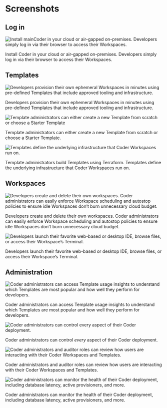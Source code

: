 # Screenshots

## Log in

![Install mainCoder in your cloud or air-gapped on-premises. Developers simply log in via their browser to access their Workspaces.](../images/screenshots/login.png)

Install Coder in your cloud or air-gapped on-premises. Developers simply log in
via their browser to access their Workspaces.

## Templates

![Developers provision their own ephemeral Workspaces in minutes using pre-defined Templates that include approved tooling and infrastructure.](../images/screenshots/templates_listing.png)

Developers provision their own ephemeral Workspaces in minutes using pre-defined
Templates that include approved tooling and infrastructure.

![Template administrators can either create a new Template from scratch or choose a Starter Template](../images/screenshots/starter_templates.png)

Template administrators can either create a new Template from scratch or choose
a Starter Template.

![Templates define the underlying infrastructure that Coder Workspaces run on.](../images/screenshots/terraform.png)

Template administrators build Templates using Terraform. Templates define the
underlying infrastructure that Coder Workspaces run on.

## Workspaces

![Developers create and delete their own workspaces. Coder administrators can easily enforce Workspace scheduling and autostop policies to ensure idle Workspaces don’t burn unnecessary cloud budget.](../images/screenshots/workspaces_listing.png)

Developers create and delete their own workspaces. Coder administrators can
easily enforce Workspace scheduling and autostop policies to ensure idle
Workspaces don’t burn unnecessary cloud budget.

![Developers launch their favorite web-based or desktop IDE, browse files, or access their Workspace’s Terminal.](../images/screenshots/workspace_launch.png)

Developers launch their favorite web-based or desktop IDE, browse files, or
access their Workspace’s Terminal.

## Administration

![Coder administrators can access Template usage insights to understand which Templates are most popular and how well they perform for developers.](../images/screenshots/templates_insights.png)

Coder administrators can access Template usage insights to understand which
Templates are most popular and how well they perform for developers.

![Coder administrators can control *every* aspect of their Coder deployment.](../images/screenshots/settings.png)

Coder administrators can control _every_ aspect of their Coder deployment.

![Coder administrators and auditor roles can review how users are interacting with their Coder Workspaces and Templates.](../images/screenshots/audit.png)

Coder administrators and auditor roles can review how users are interacting with
their Coder Workspaces and Templates.

![Coder administrators can monitor the health of their Coder deployment, including database latency, active provisioners, and more.](../images/screenshots/healthcheck.png)

Coder administrators can monitor the health of their Coder deployment, including
database latency, active provisioners, and more.
